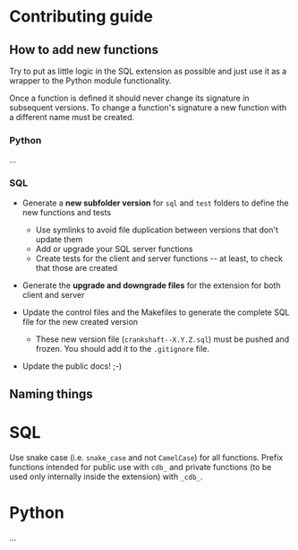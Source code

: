 # Contributing guide

## How to add new functions

Try to put as little logic in the SQL extension as possible and
just use it as a wrapper to the Python module functionality.

Once a function is defined it should never change its signature in subsequent
versions. To change a function's signature a new function with a different
name must be created.

### Python

...

### SQL

* Generate a **new subfolder version** for `sql` and `test` folders to define the new functions and tests
  * Use symlinks to avoid file duplication between versions that don't update them
  * Add or upgrade your SQL server functions
  * Create tests for the client and server functions -- at least, to check that those are created

* Generate the **upgrade and downgrade files** for the extension for both client and server

* Update the control files and the Makefiles to generate the complete SQL file for the new created version
  * These new version file (`crankshaft--X.Y.Z.sql`)
    must be pushed and frozen. You should add it to the `.gitignore` file.

* Update the public docs! ;-)

## Naming things

# SQL

Use snake case (i.e. `snake_case` and not `CamelCase`) for all
functions. Prefix functions intended for public use with `cdb_`
and private functions (to be used only internally inside
the extension)  with `_cdb_`.

# Python

...
